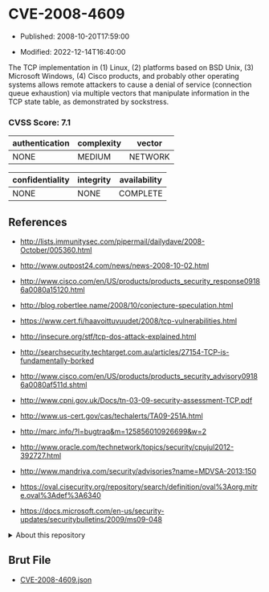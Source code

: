 # CVE-2008-4609

- Published: 2008-10-20T17:59:00

- Modified: 2022-12-14T16:40:00

The TCP implementation in (1) Linux, (2) platforms based on BSD Unix, (3) Microsoft Windows, (4) Cisco products, and probably other operating systems allows remote attackers to cause a denial of service (connection queue exhaustion) via multiple vectors that manipulate information in the TCP state table, as demonstrated by sockstress.

### CVSS Score: **7.1**

| authentication | complexity | vector |
| --- | --- | --- |
| NONE | MEDIUM | NETWORK |

| confidentiality | integrity | availability |
| --- | --- | --- |
| NONE | NONE | COMPLETE |

## References

* http://lists.immunitysec.com/pipermail/dailydave/2008-October/005360.html

* http://www.outpost24.com/news/news-2008-10-02.html

* http://www.cisco.com/en/US/products/products_security_response09186a0080a15120.html

* http://blog.robertlee.name/2008/10/conjecture-speculation.html

* https://www.cert.fi/haavoittuvuudet/2008/tcp-vulnerabilities.html

* http://insecure.org/stf/tcp-dos-attack-explained.html

* http://searchsecurity.techtarget.com.au/articles/27154-TCP-is-fundamentally-borked

* http://www.cisco.com/en/US/products/products_security_advisory09186a0080af511d.shtml

* http://www.cpni.gov.uk/Docs/tn-03-09-security-assessment-TCP.pdf

* http://www.us-cert.gov/cas/techalerts/TA09-251A.html

* http://marc.info/?l=bugtraq&m=125856010926699&w=2

* http://www.oracle.com/technetwork/topics/security/cpujul2012-392727.html

* http://www.mandriva.com/security/advisories?name=MDVSA-2013:150

* https://oval.cisecurity.org/repository/search/definition/oval%3Aorg.mitre.oval%3Adef%3A6340

* https://docs.microsoft.com/en-us/security-updates/securitybulletins/2009/ms09-048

<details>
<summary>About this repository</summary> 

  This repository is part of the project [Live Hack CVE](https://github.com/Live-Hack-CVE). Main website can be found [www.live-hack.org](https://www.live-hack.org) 
  
  Made by [Sn0wAlice](https://github.com/Sn0wAlice) for the people that care about security and need to have a feed of the latest CVEs. Hope you enjoy it, don't forget to star the repo and follow me on [Twitter](https://twitter.com/Sn0wAlice) and [Github](https://github.com/Sn0wAlice). And that is my [personnal website](https://www.alice-snow.me/)

  - [Home Page](https://github.com/Live-Hack-CVE)
  - [Framework](https://github.com/Live-Hack-CVE/cve-framework)
  - [CVE database](https://github.com/Live-Hack-CVE/full_database)
  - [Changelog](https://github.com/Live-Hack-CVE/Changelog)
</details>

## Brut File

* [CVE-2008-4609.json](https://raw.githubusercontent.com/Live-Hack-CVE/full_database/main/cves/2008/CVE-2008-4609.json)

